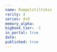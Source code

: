```yaml
---
name: Rumpelstiltskin
rarity: 4
series: ds9
memory_alpha:
bigbook_tier: -1
in_portal: true
date:
published: true
---
```



